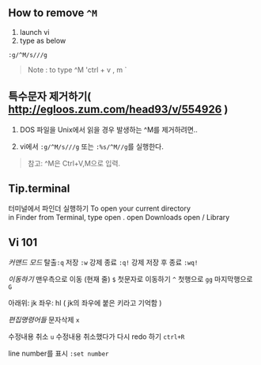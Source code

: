 

## How to remove `^M`

1. launch vi
2. type as below

`:g/^M/s///g`

> Note : to type ^M 'ctrl + v , m `

## 특수문자 제거하기( http://egloos.zum.com/head93/v/554926 )

1. DOS 파일을 Unix에서 읽을 경우 발생하는 ^M를 제거하려면..

2. vi에서 `:g/^M/s///g` 또는 `:%s/^M//g`를 실행한다.
> 참고:  ^M은 Ctrl+V,M으로 입력.


## Tip.terminal 
터미널에서 파인더 실행하기
To open your current directory in Finder from Terminal, type open .
open Downloads
open / Library

## Vi 101
 
*커맨드 모드*
탈출`:q` 
저장  `:w` 
강제 종료  `:q!` 
강제 저장 후 종료 `:wq!`

*이동하기*
맨우측으로 이동 (현재 줄) `$`
첫문자로 이동하기  `^`
첫행으로 `gg`
마지막행으로 `G`

아래위: jk
좌우: hl  ( jk의 좌우에 붙은 키라고 기억함 )

*편집명령어들*
문자삭제 `x` 

수정내용 취소 `u` 
수정내용 취소했다가 다시 redo 하기  `ctrl+R` 
 
line number를 표시 `:set number`



 

